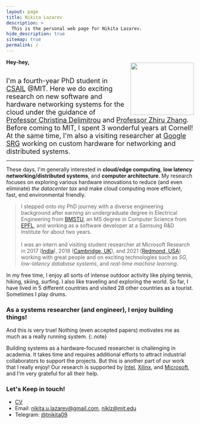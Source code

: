 ```yaml
---
layout: page
title: Nikita Lazarev
description: >
  This is the personal web page for Nikita Lazarev.
hide_description: true
sitemap: true
permalink: /
---
```


<img src="../assets/photo_1.jpg" width="170" height="140" style="float:right; padding-left:10px; padding-top:10px" />

**Hey-hey,**<br/><br/>

<font size="4"> I'm a fourth-year PhD student in <a href="https://www.csail.mit.edu/" title="CSAIL">CSAIL</a>  @MIT. Here we do exciting research on new software and hardware networking systems for the cloud under the guidance of <a href="https://people.csail.mit.edu/delimitrou/" title="Cornell">Professor Christina Delimitrou</a> and <a href="https://www.csl.cornell.edu/~zhiruz/" title="Cornell">Professor Zhiru Zhang</a>. Before coming to MIT, I spent 3 wonderful years at Cornell! At the same time, I'm also a visiting researcher at <a href="https://techsysinfra.google/research/" title="MSRC">Google SRG</a> working on custom hardware for networking and distributed systems. </font>

---

These days, I'm generally interested in **cloud/edge computing**, **low latency networking/distributed systems**, and **computer architecture**. My research focuses on exploring various hardware innovations to reduce (and even eliminate) *the datacenter tax* and make cloud computing more efficient, fast, end environmental friendly.

> I stepped onto my PhD journey with a diverse engineering background after earning an undergraduate degree in Electrical Engineering from <a href="http://bmstu.ru/" title="BMSTU">BMSTU</a>, an MS degree in Computer Science from <a href="http://epfl.ch/" title="EPFL">EPFL</a>, and working as a software developer at a Samsung R&D Institute for about two years. 
<br/><br/>I was an intern and visiting student researcher at Microsoft Research in 2017 (<a href="https://www.microsoft.com/en-us/research/lab/microsoft-research-india/" title="MSRIndia">India</a>), 2018 (<a href="https://www.microsoft.com/en-us/research/lab/microsoft-research-cambridge/" title="MSRC">Cambridge, UK</a>), and 2021 (<a href="https://www.microsoft.com/en-us/research/lab/microsoft-research-redmond/" title="MSRR">Redmond, USA</a>) working with great people and on exciting technologies such as _5G_, _low-latency database systems_, and _real-time machine learning_.

In my free time, I enjoy all sorts of intense outdoor activity like plying tennis, hiking, skiing, surfing. I also like traveling and exploring the world. So far, I have lived in 5 different countries and visited 28 other countries as a tourist. Sometimes I play drums.


### As a systems researcher (and engineer), I enjoy building things!

And this is very true! Nothing (even accepted papers) motivates me as much as a really running system.
{:.note}

Building systems as a hardware-focused researcher is challenging in academia. It takes time and requires additional efforts to attract industrial collaborators to support the projects. But this is another part of our work that I really enjoy! Our research is supported by <a href="https://www.intel.com/" title="Intel">Intel</a>, <a href="https://www.xilinx.com/" title="Xilinx">Xilinx</a>, and <a href="https://www.microsoft.com/" title="Xilinx">Microsoft</a>, and I'm very grateful for all their help.


### Let's Keep in touch!

* [CV](../assets/Nikita_Lazarev_CV.pdf)
* Email: [nikita.u.lazarev@gmail.com](mailto:nikita.u.lazarev@gmail.com), [niklz@mit.edu](mailto:niklz@mit.edu)
* Telegram: [@tnikita09](https://t.me/tnikita09)
